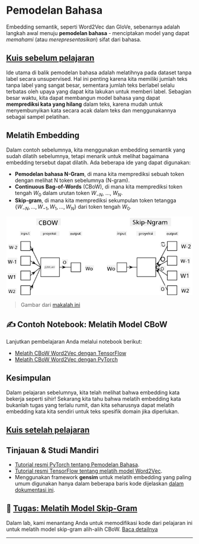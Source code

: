 <!--
CO_OP_TRANSLATOR_METADATA:
{
  "original_hash": "7ba20f54a5bfcd6521018cdfb17c7c57",
  "translation_date": "2025-09-23T10:44:09+00:00",
  "source_file": "lessons/5-NLP/15-LanguageModeling/README.md",
  "language_code": "id"
}
-->
# Pemodelan Bahasa

Embedding semantik, seperti Word2Vec dan GloVe, sebenarnya adalah langkah awal menuju **pemodelan bahasa** - menciptakan model yang dapat *memahami* (atau *merepresentasikan*) sifat dari bahasa.

## [Kuis sebelum pelajaran](https://ff-quizzes.netlify.app/en/ai/quiz/29)

Ide utama di balik pemodelan bahasa adalah melatihnya pada dataset tanpa label secara unsupervised. Hal ini penting karena kita memiliki jumlah teks tanpa label yang sangat besar, sementara jumlah teks berlabel selalu terbatas oleh upaya yang dapat kita lakukan untuk memberi label. Sebagian besar waktu, kita dapat membangun model bahasa yang dapat **memprediksi kata yang hilang** dalam teks, karena mudah untuk menyembunyikan kata secara acak dalam teks dan menggunakannya sebagai sampel pelatihan.

## Melatih Embedding

Dalam contoh sebelumnya, kita menggunakan embedding semantik yang sudah dilatih sebelumnya, tetapi menarik untuk melihat bagaimana embedding tersebut dapat dilatih. Ada beberapa ide yang dapat digunakan:

* **Pemodelan bahasa N-Gram**, di mana kita memprediksi sebuah token dengan melihat N token sebelumnya (N-gram).
* **Continuous Bag-of-Words** (CBoW), di mana kita memprediksi token tengah $W_0$ dalam urutan token $W_{-N}$, ..., $W_N$.
* **Skip-gram**, di mana kita memprediksi sekumpulan token tetangga {$W_{-N},\dots, W_{-1}, W_1,\dots, W_N$} dari token tengah $W_0$.

![gambar dari makalah tentang mengonversi kata menjadi vektor](../../../../../translated_images/example-algorithms-for-converting-words-to-vectors.fbe9207a726922f6f0f5de66427e8a6eda63809356114e28fb1fa5f4a83ebda7.id.png)

> Gambar dari [makalah ini](https://arxiv.org/pdf/1301.3781.pdf)

## ✍️ Contoh Notebook: Melatih Model CBoW

Lanjutkan pembelajaran Anda melalui notebook berikut:

* [Melatih CBoW Word2Vec dengan TensorFlow](CBoW-TF.ipynb)
* [Melatih CBoW Word2Vec dengan PyTorch](CBoW-PyTorch.ipynb)

## Kesimpulan

Dalam pelajaran sebelumnya, kita telah melihat bahwa embedding kata bekerja seperti sihir! Sekarang kita tahu bahwa melatih embedding kata bukanlah tugas yang terlalu rumit, dan kita seharusnya dapat melatih embedding kata kita sendiri untuk teks spesifik domain jika diperlukan.

## [Kuis setelah pelajaran](https://ff-quizzes.netlify.app/en/ai/quiz/30)

## Tinjauan & Studi Mandiri

* [Tutorial resmi PyTorch tentang Pemodelan Bahasa](https://pytorch.org/tutorials/beginner/nlp/word_embeddings_tutorial.html).
* [Tutorial resmi TensorFlow tentang melatih model Word2Vec](https://www.TensorFlow.org/tutorials/text/word2vec).
* Menggunakan framework **gensim** untuk melatih embedding yang paling umum digunakan hanya dalam beberapa baris kode dijelaskan [dalam dokumentasi ini](https://pytorch.org/tutorials/beginner/nlp/word_embeddings_tutorial.html).

## 🚀 [Tugas: Melatih Model Skip-Gram](lab/README.md)

Dalam lab, kami menantang Anda untuk memodifikasi kode dari pelajaran ini untuk melatih model skip-gram alih-alih CBoW. [Baca detailnya](lab/README.md)

---

